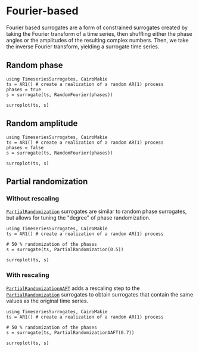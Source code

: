 # Fourier-based

Fourier based surrogates are a form of constrained surrogates created by taking the Fourier
transform of a time series, then shuffling either the phase angles or the amplitudes of the resulting complex numbers. Then, we take the inverse Fourier transform, yielding a surrogate time series.

## Random phase

```@example MAIN
using TimeseriesSurrogates, CairoMakie
ts = AR1() # create a realization of a random AR(1) process
phases = true
s = surrogate(ts, RandomFourier(phases))

surroplot(ts, s)
```

## Random amplitude

```@example MAIN
using TimeseriesSurrogates, CairoMakie
ts = AR1() # create a realization of a random AR(1) process
phases = false
s = surrogate(ts, RandomFourier(phases))

surroplot(ts, s)
```


 ## Partial randomization

 ### Without rescaling 

 [`PartialRandomization`](@ref) surrogates are similar to random phase surrogates, 
 but allows for tuning the "degree" of phase randomization.

 ```@example MAIN
 using TimeseriesSurrogates, CairoMakie
 ts = AR1() # create a realization of a random AR(1) process

 # 50 % randomization of the phases
 s = surrogate(ts, PartialRandomization(0.5))

 surroplot(ts, s)
 ```

 ### With rescaling

 [`PartialRandomizationAAFT`](@ref) adds a rescaling step to the [`PartialRandomization`](@ref) surrogates to obtain surrogates that contain the same values as the original time 
 series.

 ```@example MAIN
 using TimeseriesSurrogates, CairoMakie
 ts = AR1() # create a realization of a random AR(1) process

 # 50 % randomization of the phases
 s = surrogate(ts, PartialRandomizationAAFT(0.7))

 surroplot(ts, s)
 ```